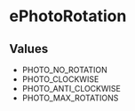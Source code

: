# ePhotoRotation

## Values
* PHOTO_NO_ROTATION
* PHOTO_CLOCKWISE
* PHOTO_ANTI_CLOCKWISE
* PHOTO_MAX_ROTATIONS
